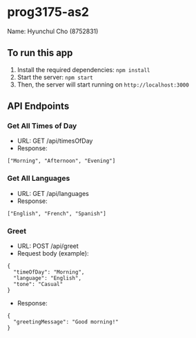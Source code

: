 # prog3175-as2

Name: Hyunchul Cho (8752831)

## To run this app

1. Install the required dependencies: `npm install`
2. Start the server: `npm start`
3. Then, the server will start running on `http://localhost:3000`

## API Endpoints

### Get All Times of Day

- URL: GET /api/timesOfDay
- Response:

```
["Morning", "Afternoon", "Evening"]
```

### Get All Languages

- URL: GET /api/languages
- Response:

```
["English", "French", "Spanish"]
```

### Greet

- URL: POST /api/greet
- Request body (example):

```
{
  "timeOfDay": "Morning",
  "language": "English",
  "tone": "Casual"
}
```

- Response:

```
{
  "greetingMessage": "Good morning!"
}
```
